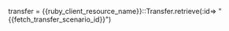 transfer = {{ruby_client_resource_name}}::Transfer.retrieve(:id=> "{{fetch_transfer_scenario_id}}")
